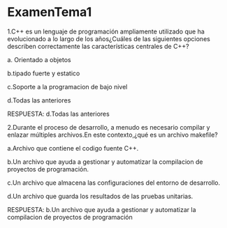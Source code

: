 # ExamenTema1



1.C++ es un lenguaje de programación ampliamente utilizado que ha evolucionado a lo largo de los años¿Cuáles de las siguientes opciones describen correctamente las características centrales de  C++?

a. Orientado a objetos

b.tipado fuerte y estatico

c.Soporte a la programacion de bajo nivel

d.Todas las anteriores

RESPUESTA:
d.Todas las anteriores

2.Durante el proceso de desarrollo, a menudo es necesario compilar y enlazar múltiples archivos.En este contexto,¿qué es un archivo  makefile?

a.Archivo que contiene el codigo fuente C++.

b.Un archivo que ayuda a gestionar y automatizar la compilacion de proyectos de programación.

c.Un archivo que almacena las configuraciones del entorno de desarrollo.

d.Un archivo que guarda los resultados de las pruebas unitarias.

RESPUESTA: b.Un archivo que ayuda a gestionar y automatizar la compilacion de proyectos de programación
